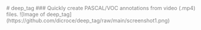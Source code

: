 
<span style="color:grey">
# deep_tag
### Quickly create PASCAL/VOC annotations from video (.mp4) files.
![Image of deep_tag](https://github.com/dicroce/deep_tag/raw/main/screenshot1.png)
</span>
